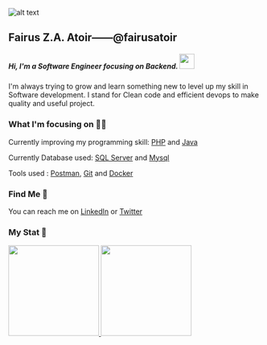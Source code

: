 ![alt text](https://juanlu.is/assets/images/hello-world-header.png)

## Fairus Z.A. Atoir——@fairusatoir

<h5>
	Hi, I'm a Software Engineer focusing on Backend. <img src="https://media.tenor.com/images/b617c36f9db276d3146e974b8ff64f4c/tenor.gif" width="30px">
</h5>

I'm always trying to grow and learn something new to level up my skill in Software development. I stand for Clean code and efficient devops to make quality and useful project.
	
### What I'm focusing on :man_technologist:
Currently improving my programming skill: [PHP](https://www.php.net/) and [Java](https://www.java.com/en/)

Currently Database used: [SQL Server](https://docs.microsoft.com/en-us/sql/sql-server/?view=sql-server-ver16) and [Mysql](https://dev.mysql.com/doc/)

Tools used : [Postman](https://www.postman.com/api-documentation-tool/), [Git](https://git-scm.com/doc) and [Docker](https://docs.docker.com/get-started/)

### Find Me :iphone:
    
You can reach me on [LinkedIn](https://www.linkedin.com/in/fairusatoir) or [Twitter](https://twitter.com/zuhairatoir)  

### My Stat :star2:

<p align="left">
<a href="https://github.com/fairusatoir">
  <img height="180em" src="https://github-readme-stats-eight-theta.vercel.app/api?username=fairusatoir&show_icons=true&theme=algolia&include_all_commits=true&count_private=true"/>
  <img height="180em" src="https://github-readme-stats-eight-theta.vercel.app/api/top-langs/?username=fairusatoir&layout=compact&langs_count=8&theme=algolia"/>
</a>
</p>
